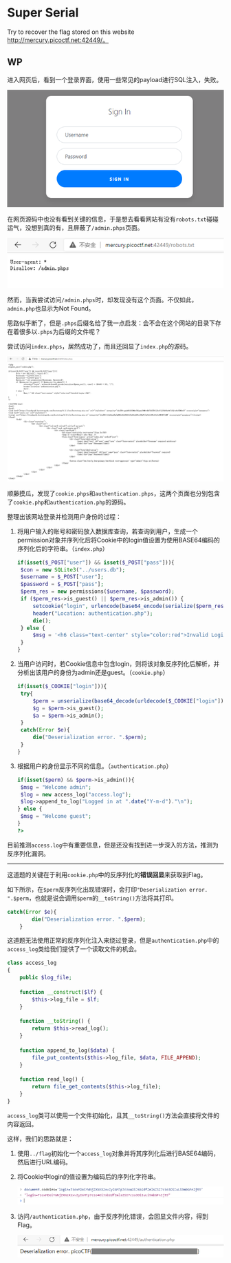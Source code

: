 # Super Serial

Try to recover the flag stored on this website http://mercury.picoctf.net:42449/。

## WP

进入网页后，看到一个登录界面，使用一些常见的payload进行SQL注入，失败。

![image-20210709214453144](Super-Serial.assets/image-20210709214453144.png)

在网页源码中也没有看到关键的信息，于是想去看看网站有没有`robots.txt`碰碰运气，没想到真的有，且屏蔽了`/admin.phps`页面。

![image-20210709214641953](Super-Serial.assets/image-20210709214641953.png)

然而，当我尝试访问`/admin.phps`时，却发现没有这个页面。不仅如此，`admin.php`也显示为Not Found。

思路似乎断了，但是`.phps`后缀名给了我一点启发：会不会在这个网站的目录下存在着很多以`.phps`为后缀的文件呢？

尝试访问`index.phps`，居然成功了，而且还回显了`index.php`的源码。

![image-20210709215007165](Super-Serial.assets/image-20210709215007165.png)

顺藤摸瓜，发现了`cookie.phps`和`authentication.phps`，这两个页面也分别包含了`cookie.php`和`authentication.php`的源码。

整理出该网站登录并检测用户身份的过程：

1. 将用户输入的账号和密码放入数据库查询，若查询到用户，生成一个permission对象并序列化后将Cookie中的login值设置为使用BASE64编码的序列化后的字符串。（`index.php`）

   ```php
   if(isset($_POST["user"]) && isset($_POST["pass"])){
   	$con = new SQLite3("../users.db");
   	$username = $_POST["user"];
   	$password = $_POST["pass"];
   	$perm_res = new permissions($username, $password);
   	if ($perm_res->is_guest() || $perm_res->is_admin()) {
   		setcookie("login", urlencode(base64_encode(serialize($perm_res))), time() + (86400 * 30), "/");
   		header("Location: authentication.php");
   		die();
   	} else {
   		$msg = '<h6 class="text-center" style="color:red">Invalid Login.</h6>';
   	}
   }
   ```

2. 当用户访问时，若Cookie信息中包含login，则将该对象反序列化后解析，并分析出该用户的身份为admin还是guest。（`cookie.php`）

   ```php
   if(isset($_COOKIE["login"])){
   	try{
   		$perm = unserialize(base64_decode(urldecode($_COOKIE["login"])));
   		$g = $perm->is_guest();
   		$a = $perm->is_admin();
   	}
   	catch(Error $e){
   		die("Deserialization error. ".$perm);
   	}
   }
   ```

3. 根据用户的身份显示不同的信息。（`authentication.php`）

   ```php
   if(isset($perm) && $perm->is_admin()){
   	$msg = "Welcome admin";
   	$log = new access_log("access.log");
   	$log->append_to_log("Logged in at ".date("Y-m-d")."\n");
   } else {
   	$msg = "Welcome guest";
   }
   ?>
   ```

目前推测`access.log`中有重要信息，但是还没有找到进一步深入的方法，推测为反序列化漏洞。

<hr>

这道题的关键在于利用`cookie.php`中的反序列化的**错误回显**来获取到Flag。

如下所示，在`$perm`反序列化出现错误时，会打印`"Deserialization error. ".$perm`，也就是说会调用`$perm`的`__toString()`方法将其打印。

```php
catch(Error $e){
		die("Deserialization error. ".$perm);
	}
```

这道题无法使用正常的反序列化注入来绕过登录，但是`authentication.php`中的`access_log`类给我们提供了一个读取文件的机会。

```php
class access_log
{
	public $log_file;

	function __construct($lf) {
		$this->log_file = $lf;
	}

	function __toString() {
		return $this->read_log();
	}

	function append_to_log($data) {
		file_put_contents($this->log_file, $data, FILE_APPEND);
	}

	function read_log() {
		return file_get_contents($this->log_file);
	}
}
```

`access_log`类可以使用一个文件初始化，且其`__toString()`方法会直接将文件的内容返回。

这样，我们的思路就是：

1. 使用`../flag`初始化一个`access_log`对象并将其序列化后进行BASE64编码，然后进行URL编码。

2. 将Cookie中login的值设置为编码后的序列化字符串。

   ![image-20210710125529099](Super-Serial.assets/image-20210710125529099.png)

3. 访问`/authentication.php`，由于反序列化错误，会回显文件内容，得到Flag。

   ![image-20210710125318707](Super-Serial.assets/image-20210710125318707.png)

